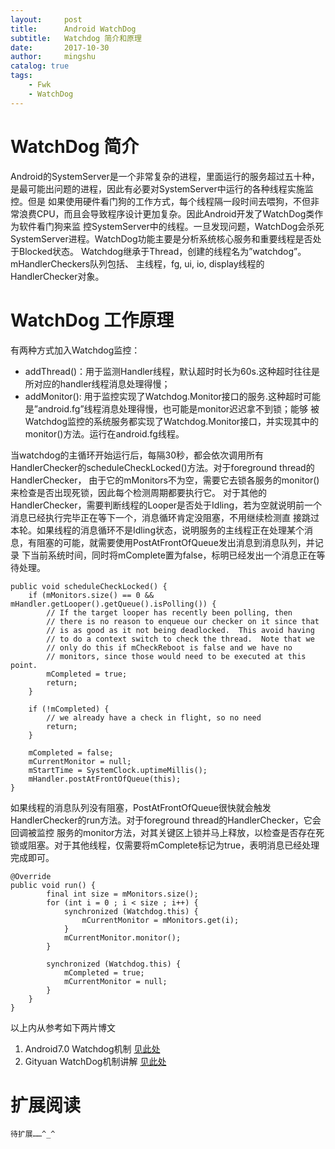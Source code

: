 ```yaml
---
layout:     post
title:      Android WatchDog
subtitle:   Watchdog 简介和原理 
date:       2017-10-30
author:     mingshu
catalog: true
tags:
    - Fwk
    - WatchDog
---
```


# WatchDog 简介
Android的SystemServer是一个非常复杂的进程，里面运行的服务超过五十种，是最可能出问题的进程，因此有必要对SystemServer中运行的各种线程实施监控。但是
如果使用硬件看门狗的工作方式，每个线程隔一段时间去喂狗，不但非常浪费CPU，而且会导致程序设计更加复杂。因此Android开发了WatchDog类作为软件看门狗来监
控SystemServer中的线程。一旦发现问题，WatchDog会杀死SystemServer进程。WatchDog功能主要是分析系统核心服务和重要线程是否处于Blocked状态。
Watchdog继承于Thread，创建的线程名为”watchdog”。mHandlerCheckers队列包括、 主线程，fg, ui, io, display线程的HandlerChecker对象。

# WatchDog 工作原理
有两种方式加入Watchdog监控：
- addThread()：用于监测Handler线程，默认超时时长为60s.这种超时往往是所对应的handler线程消息处理得慢；
- addMonitor(): 用于监控实现了Watchdog.Monitor接口的服务.这种超时可能是”android.fg”线程消息处理得慢，也可能是monitor迟迟拿不到锁；能够
被Watchdog监控的系统服务都实现了Watchdog.Monitor接口，并实现其中的monitor()方法。运行在android.fg线程。

当watchdog的主循环开始运行后，每隔30秒，都会依次调用所有HandlerChecker的scheduleCheckLocked()方法。对于foreground thread的HandlerChecker，
由于它的mMonitors不为空，需要它去锁各服务的monitor()来检查是否出现死锁，因此每个检测周期都要执行它。
对于其他的HandlerChecker，需要判断线程的Looper是否处于Idling，若为空就说明前一个消息已经执行完毕正在等下一个，消息循环肯定没阻塞，不用继续检测直
接跳过本轮。如果线程的消息循环不是Idling状态，说明服务的主线程正在处理某个消息，有阻塞的可能，就需要使用PostAtFrontOfQueue发出消息到消息队列，并记录
下当前系统时间，同时将mComplete置为false，标明已经发出一个消息正在等待处理。
    
```
public void scheduleCheckLocked() {  
    if (mMonitors.size() == 0 && mHandler.getLooper().getQueue().isPolling()) {  
        // If the target looper has recently been polling, then  
        // there is no reason to enqueue our checker on it since that  
        // is as good as it not being deadlocked.  This avoid having  
        // to do a context switch to check the thread.  Note that we  
        // only do this if mCheckReboot is false and we have no  
        // monitors, since those would need to be executed at this point.  
        mCompleted = true;  
        return;  
    }  

    if (!mCompleted) {  
        // we already have a check in flight, so no need  
        return;  
    }  

    mCompleted = false;  
    mCurrentMonitor = null;  
    mStartTime = SystemClock.uptimeMillis();  
    mHandler.postAtFrontOfQueue(this);  
}  
```

    
如果线程的消息队列没有阻塞，PostAtFrontOfQueue很快就会触发HandlerChecker的run方法。对于foreground thread的HandlerChecker，它会回调被监控
服务的monitor方法，对其关键区上锁并马上释放，以检查是否存在死锁或阻塞。对于其他线程，仅需要将mComplete标记为true，表明消息已经处理完成即可。
    
```
@Override  
public void run() {  
        final int size = mMonitors.size();  
        for (int i = 0 ; i < size ; i++) {  
            synchronized (Watchdog.this) {  
                mCurrentMonitor = mMonitors.get(i);  
            }  
            mCurrentMonitor.monitor();  
        }  

        synchronized (Watchdog.this) {  
            mCompleted = true;  
            mCurrentMonitor = null;  
        }  
    }  
} 
```


以上内从参考如下两片博文
1. Android7.0 Watchdog机制 [见此处](https://blog.csdn.net/fu_kevin0606/article/details/64479489)
2. Gityuan WatchDog机制讲解 [见此处](http://gityuan.com/2016/06/21/watchdog/)

# 扩展阅读
    待扩展……^_^
